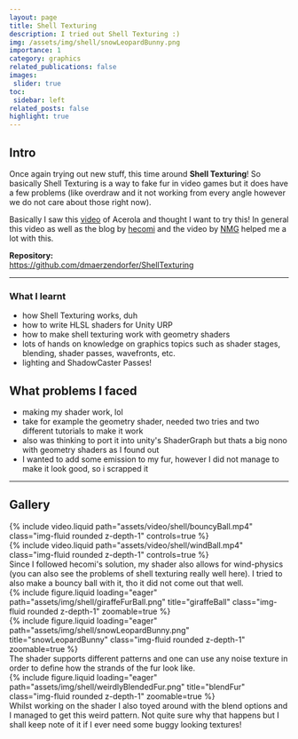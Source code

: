 ```yaml
---
layout: page
title: Shell Texturing
description: I tried out Shell Texturing :)
img: /assets/img/shell/snowLeopardBunny.png
importance: 1
category: graphics
related_publications: false
images:
 slider: true
toc:
 sidebar: left
related_posts: false
highlight: true
---
```


## Intro

Once again trying out new stuff, this time around **Shell Texturing**! So basically Shell Texturing is a way to fake fur in video games but it does have a few problems (like overdraw and it not working from every angle however we do not care about those right now).   

Basically I saw this <a href="https://www.youtube.com/watch?v=9dr-tRQzij4">video</a> of Acerola and thought I want to try this!
In general this video as well as the blog by <a href="https://tips.hecomi.com/entry/2021/06/27/185835">hecomi</a> and the video by <a href="https://www.youtube.com/watch?v=YghAbgCN8XA">NMG</a> helped me a lot with this. 

**Repository:**   
<a href="https://github.com/dmaerzendorfer/ShellTexturing">https://github.com/dmaerzendorfer/ShellTexturing</a>

---

### What I learnt
- how Shell Texturing works, duh
- how to write HLSL shaders for Unity URP
- how to make shell texturing work with geometry shaders
- lots of hands on knowledge on graphics topics such as shader stages, blending, shader passes, wavefronts, etc. 
- lighting and ShadowCaster Passes!

## What problems I faced
- making my shader work, lol
- take for example the geometry shader, needed two tries and two different tutorials to make it work
- also was thinking to port it into unity's ShaderGraph but thats a big nono with geometry shaders as I found out
- I wanted to add some emission to my fur, however I did not manage to make it look good, so i scrapped it

---

## Gallery

<div class="row mt-3">
    <div class="col-sm mt-3 mt-md-0">
        {% include video.liquid path="assets/video/shell/bouncyBall.mp4" class="img-fluid rounded z-depth-1" controls=true %}
    </div>
    <div class="col-sm mt-3 mt-md-0">
        {% include video.liquid path="assets/video/shell/windBall.mp4" class="img-fluid rounded z-depth-1" controls=true %}
    </div>
</div>
<div class="caption">
    Since I followed hecomi's solution, my shader also allows for wind-physics (you can also see the problems of shell texturing really well here). I tried to also make a bouncy ball with it, tho it did not come out that well.
</div>

<div class="row mt-3">
    <div class="col-sm mt-3 mt-md-0">
         {% include figure.liquid loading="eager" path="assets/img/shell/giraffeFurBall.png" title="giraffeBall" class="img-fluid rounded z-depth-1" zoomable=true %}
    </div>
    <div class="col-sm mt-3 mt-md-0">
         {% include figure.liquid loading="eager" path="assets/img/shell/snowLeopardBunny.png" title="snowLeopardBunny" class="img-fluid rounded z-depth-1" zoomable=true %}
    </div>
</div>
<div class="caption">
    The shader supports different patterns and one can use any noise texture in order to define how the strands of the fur look like.
</div>

<div class="row mt-3">
    <div class="col-sm mt-3 mt-md-0">
         {% include figure.liquid loading="eager" path="assets/img/shell/weirdlyBlendedFur.png" title="blendFur" class="img-fluid rounded z-depth-1" zoomable=true %}
    </div>
</div>
<div class="caption">
    Whilst working on the shader I also toyed around with the blend options and I managed to get this weird pattern. Not quite sure why that happens but I shall keep note of it if I ever need some buggy looking textures!
</div>
